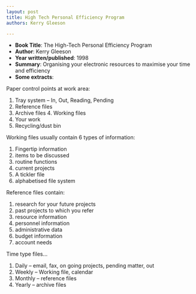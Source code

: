 ```yaml
---
layout: post
title: High Tech Personal Efficiency Program
authors: Kerry Gleeson

---
```


- **Book Title**: The High-Tech Personal Efficiency Program
- **Author**: Kerry Gleeson
- **Year written/published**: 1998
- **Summary**: Organising your electronic resources to maximise your time and efficiency
- **Some extracts**:

Paper control points at work area:

1. Tray system – In, Out, Reading, Pending
2. Reference files
3. Archive files 4. Working files
5. Your work
6. Recycling/dust bin

Working files usually contain 6 types of information:

1. Fingertip information
2. items to be discussed
3. routine functions
4. current projects
5. A tickler file
6. alphabetised file system

Reference files contain:

1. research for your future projects
2. past projects to which you refer
3. resource information
4. personnel information
5. administrative data
6. budget information
7. account needs

Time type files…

1. Daily – email, fax, on going projects, pending matter, out
2. Weekly – Working file, calendar
3. Monthly – reference files
4. Yearly – archive files
